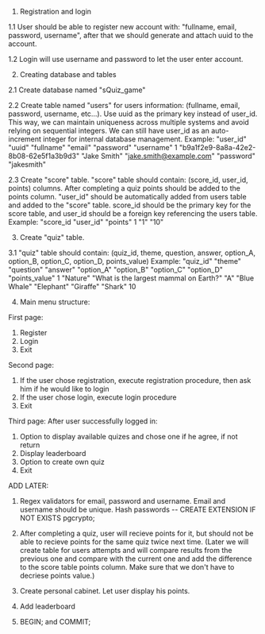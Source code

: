 1. Registration and login

1.1 User should be able to register new account with:
"fullname, email, password, username",
after that we should generate and attach uuid to the account.

1.2 Login will use username and password to let the user enter account.



2. Creating database and tables

2.1 Create database named "sQuiz_game"

2.2 Create table named "users" for users information: (fullname, email, password, username, etc...).
Use uuid as the primary key instead of user_id. This way, we can maintain uniqueness across multiple systems and avoid relying on sequential integers. We can still have user_id as an auto-increment integer for internal database management.
Example:
"user_id"	"uuid"	"fullname"	"email"	"password"	"username"
1	"b9a1f2e9-8a8a-42e2-8b08-62e5f1a3b9d3"	"Jake Smith"	"jake.smith@example.com"	"password"	"jakesmith"

2.3 Create "score" table. "score" table should contain: (score_id, user_id, points) columns. After completing a quiz points should 
be added to the points column. "user_id" should be automatically added from users table and added to the "score" table.
score_id should be the primary key for the score table, and user_id should be a foreign key referencing the users table. 
Example:
"score_id   "user_id"  "points"
1 "1"    "10"



3. Create "quiz" table.

3.1 "quiz" table should contain: (quiz_id, theme, question, answer, option_A,	option_B,	option_C,	option_D,	points_value)
Example:
"quiz_id"   "theme" "question"  "answer"	"option_A"	"option_B"	"option_C"	"option_D"	"points_value"
1	"Nature"	"What is the largest mammal on Earth?"	"A"	"Blue Whale"	"Elephant"	"Giraffe"	"Shark"	10

4. Main menu structure:

First page:
1. Register
2. Login
3. Exit

Second page:
1. If the user chose registration, execute registration procedure, then ask him
if he would like to login
2. If the user chose login, execute login procedure
3. Exit

Third page:
After user successfully logged in:
1. Option to display available quizes and chose one if he agree,
if not return
2. Display leaderboard
3. Option to create own quiz
4. Exit


ADD LATER:

1. Regex validators for email, password and username.
Email and username should be unique.
Hash passwords
-- CREATE EXTENSION IF NOT EXISTS pgcrypto;

2. After completing a quiz, user will recieve points for it, but should not
be able to recieve points for the same quiz twice next time.
(Later we will create table for users attempts and will compare results from
the previous one and compare with the current one and add the difference to the score table points column. Make sure 
that we don't have to decriese points value.)

3. Create personal cabinet.
Let user display his points.

4. Add leaderboard

5. BEGIN; and COMMIT;
